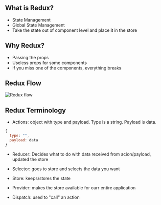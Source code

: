 ## What is Redux?

- State Management
- Global State Management
- Take the state out of component level and place it in the store

## Why Redux?

- Passing the props
- Useless props for some components
- If you miss one of the components, everything breaks

## Redux Flow

![Redux flow](https://hub.packtpub.com/wp-content/uploads/2018/07/Redux-Flow.png)

## Redux Terminology

- Actions: object with type and payload. Type is a string. Payload is data.

```js
{
  type: "",
  payload: data
}

```

- Reducer: Decides what to do with data received from acion/payload, updated the store
- Selector: goes to store and selects the data you want

- Store: keeps/stores the state
- Provider: makes the store available for ourr entire application

- Dispatch: used to "call" an action

<!-- - Pure functions -->
